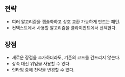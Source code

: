 전략
-
- 여러 알고리즘을 캡슐화하고 상호 교환 가능하게 만드는 패턴.
- 컨텍스트에서 사용할 알고리즘을 클라이언트에서 선택한다.

장점
-
- 새로운 장점을 추가하더라도, 기존의 코드를 건드리지 않는다.
- 상속 대신 위임을 사용할 수 있다.
- 런타임 중에 전략을 변경할 수 있다.